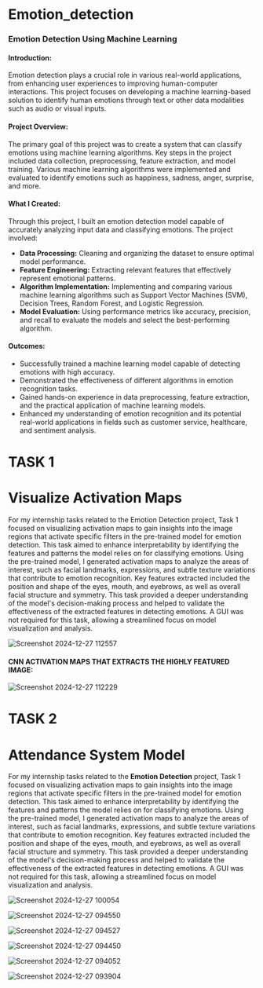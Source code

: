 # Emotion_detection

### **Emotion Detection Using Machine Learning**

#### **Introduction:**
Emotion detection plays a crucial role in various real-world applications, from enhancing user experiences to improving human-computer interactions. This project focuses on developing a machine learning-based solution to identify human emotions through text or other data modalities such as audio or visual inputs.

#### **Project Overview:**
The primary goal of this project was to create a system that can classify emotions using machine learning algorithms. Key steps in the project included data collection, preprocessing, feature extraction, and model training. Various machine learning algorithms were implemented and evaluated to identify emotions such as happiness, sadness, anger, surprise, and more.

#### **What I Created:**
Through this project, I built an emotion detection model capable of accurately analyzing input data and classifying emotions. The project involved:
- **Data Processing:** Cleaning and organizing the dataset to ensure optimal model performance.
- **Feature Engineering:** Extracting relevant features that effectively represent emotional patterns.
- **Algorithm Implementation:** Implementing and comparing various machine learning algorithms such as Support Vector Machines (SVM), Decision Trees, Random Forest, and Logistic Regression.
- **Model Evaluation:** Using performance metrics like accuracy, precision, and recall to evaluate the models and select the best-performing algorithm.

#### **Outcomes:**
- Successfully trained a machine learning model capable of detecting emotions with high accuracy.
- Demonstrated the effectiveness of different algorithms in emotion recognition tasks.
- Gained hands-on experience in data preprocessing, feature extraction, and the practical application of machine learning models.
- Enhanced my understanding of emotion recognition and its potential real-world applications in fields such as customer service, healthcare, and sentiment analysis.

# TASK 1
# Visualize Activation Maps

For my internship tasks related to the Emotion Detection project, Task 1 focused on visualizing activation maps to gain insights into the image regions that activate specific filters in the pre-trained model for emotion detection. This task aimed to enhance interpretability by identifying the features and patterns the model relies on for classifying emotions. Using the pre-trained model, I generated activation maps to analyze the areas of interest, such as facial landmarks, expressions, and subtle texture variations that contribute to emotion recognition. Key features extracted included the position and shape of the eyes, mouth, and eyebrows, as well as overall facial structure and symmetry. This task provided a deeper understanding of the model's decision-making process and helped to validate the effectiveness of the extracted features in detecting emotions. A GUI was not required for this task, allowing a streamlined focus on model visualization and analysis.


![Screenshot 2024-12-27 112557](https://github.com/user-attachments/assets/54d3b4b7-3452-4496-8707-4ab7ef3e737c)



#### **CNN ACTIVATION MAPS THAT EXTRACTS THE HIGHLY FEATURED IMAGE:**


![Screenshot 2024-12-27 112229](https://github.com/user-attachments/assets/bd41a719-edea-44e3-bfcb-823948e1b3b3)



# TASK 2
# Attendance System Model

For my internship tasks related to the **Emotion Detection** project, Task 1 focused on visualizing activation maps to gain insights into the image regions that activate specific filters in the pre-trained model for emotion detection. This task aimed to enhance interpretability by identifying the features and patterns the model relies on for classifying emotions. Using the pre-trained model, I generated activation maps to analyze the areas of interest, such as facial landmarks, expressions, and subtle texture variations that contribute to emotion recognition. Key features extracted included the position and shape of the eyes, mouth, and eyebrows, as well as overall facial structure and symmetry. This task provided a deeper understanding of the model's decision-making process and helped to validate the effectiveness of the extracted features in detecting emotions. A GUI was not required for this task, allowing a streamlined focus on model visualization and analysis. 


![Screenshot 2024-12-27 100054](https://github.com/user-attachments/assets/e7eb30e3-31d9-45b3-b110-0f2da7327e44)

![Screenshot 2024-12-27 094550](https://github.com/user-attachments/assets/fa205f6a-28f4-4b7f-a522-767dae1a0d51)

![Screenshot 2024-12-27 094527](https://github.com/user-attachments/assets/c11e797d-d5b9-4dc9-9675-6cb3fac038f9)

![Screenshot 2024-12-27 094450](https://github.com/user-attachments/assets/0c2449d3-e4d8-49ea-960d-cae939da22f4)

![Screenshot 2024-12-27 094052](https://github.com/user-attachments/assets/e313910b-bf52-4677-abeb-dd4a57bca691)

![Screenshot 2024-12-27 093904](https://github.com/user-attachments/assets/9e2a6d8b-d532-4304-9d7f-a3ff256a2839)

